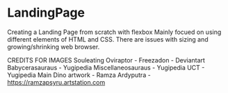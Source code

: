 # LandingPage
Creating a Landing Page from scratch with flexbox
Mainly focued on using different elements of HTML and CSS. There are issues with sizing and growing/shrinking web browser.

CREDITS FOR IMAGES
Souleating Oviraptor - Freezadon - Deviantart
Babycerasauraus - Yugipedia
Miscellaneosauraus - Yugipedia
UCT - Yugipedia
Main Dino artwork - Ramza Ardyputra - https://ramzapsyru.artstation.com
